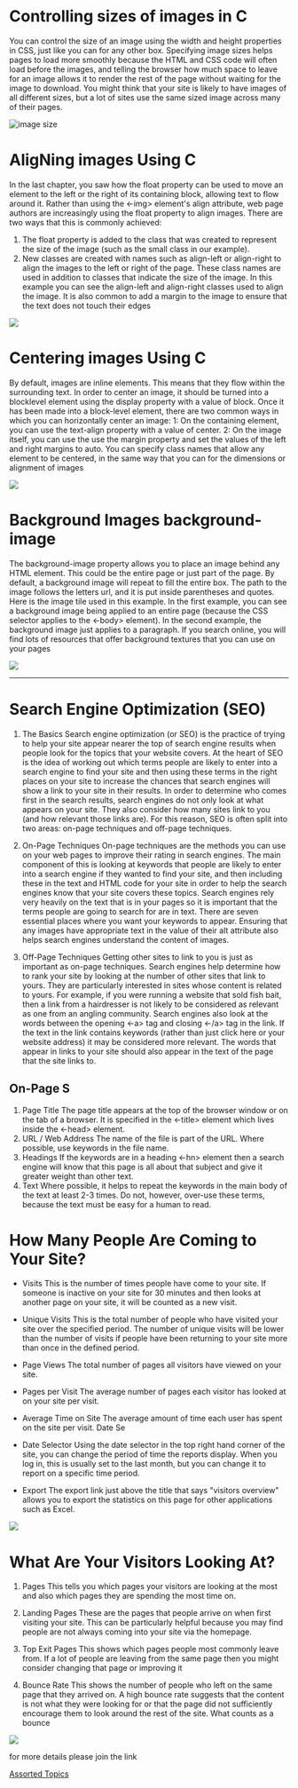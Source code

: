 # Controlling sizes of images in C
You can control the size of an
image using the width and
height properties in CSS, just
like you can for any other box.
Specifying image sizes helps
pages to load more smoothly
because the HTML and CSS
code will often load before the
images, and telling the browser
how much space to leave for an
image allows it to render the rest
of the page without waiting for
the image to download.
You might think that your site
is likely to have images of all
different sizes, but a lot of sites
use the same sized image across
many of their pages. 


![image size](https://www.codegrepper.com/codeimages/how-to-change-size-of-an-image-in-html-css.png)


# AligNing images Using C
In the last chapter, you saw how
the float property can be used
to move an element to the left or
the right of its containing block,
allowing text to flow around it.
Rather than using the <-img>
element's align attribute, web
page authors are increasingly
using the float property to align
images. There are two ways that
this is commonly achieved:
1. The float property is added
to the class that was created to
represent the size of the image
(such as the small class in our
example).
2. New classes are created with
names such as align-left or
align-right to align the images
to the left or right of the page.
These class names are used in
addition to classes that indicate
the size of the image.
In this example you can see the
align-left and align-right
classes used to align the image.
It is also common to add a
margin to the image to ensure
that the text does not touch their
edges


![](https://i.ytimg.com/vi/FjDCT3XkITo/hqdefault.jpg)


# Centering images Using C
By default, images are inline
elements. This means that they
flow within the surrounding text.
In order to center an image, it
should be turned into a blocklevel element using the display
property with a value of block.
Once it has been made into a
block-level element, there are
two common ways in which you
can horizontally center an image:
1: On the containing element,
you can use the text-align
property with a value of center.
2: On the image itself, you can
use the use the margin property
and set the values of the left and
right margins to auto.
You can specify class names
that allow any element to be
centered, in the same way that
you can for the dimensions or
alignment of images

![](https://www.thexamlproject.com/wp-content/uploads/2019/02/Center-an-image-in-HTML.png)



# Background Images background-image
The background-image
property allows you to place
an image behind any HTML
element. This could be the entire
page or just part of the page. By
default, a background image will
repeat to fill the entire box.
The path to the image follows
the letters url, and it is put
inside parentheses and quotes.
 Here is the image
 tile used in this
 example.
In the first example, you can
see a background image being
applied to an entire page
(because the CSS selector
applies to the <-body> element).
In the second example, the
background image just applies to
a paragraph.
If you search online, you will
find lots of resources that offer
background textures that you
can use on your pages


![](https://www.simplilearn.com/ice9/free_resources_article_thumb/prop3.JPG)



--------------------------------------------------------------------

# Search Engine Optimization (SEO)
1. The Basics
Search engine optimization (or
SEO) is the practice of trying
to help your site appear nearer
the top of search engine results
when people look for the topics
that your website covers.
At the heart of SEO is the idea of
working out which terms people
are likely to enter into a search
engine to find your site and then
using these terms in the right
places on your site to increase
the chances that search engines
will show a link to your site in
their results.
In order to determine who comes
first in the search results, search
engines do not only look at what
appears on your site. They also
consider how many sites link
to you (and how relevant those
links are). For this reason, SEO
is often split into two areas:
on-page techniques and off-page
techniques.

2. On-Page Techniques
On-page techniques are the
methods you can use on your
web pages to improve their
rating in search engines.
The main component of this is
looking at keywords that people
are likely to enter into a search
engine if they wanted to find
your site, and then including
these in the text and HTML code
for your site in order to help the
search engines know that your
site covers these topics.
Search engines rely very heavily
on the text that is in your pages
so it is important that the terms
people are going to search for
are in text. There are seven
essential places where you want
your keywords to appear.
Ensuring that any images have
appropriate text in the value of
their alt attribute also helps
search engines understand the
content of images.

3. Off-Page Techniques
Getting other sites to link to you
is just as important as on-page
techniques. Search engines help
determine how to rank your
site by looking at the number of
other sites that link to yours.
They are particularly interested
in sites whose content is related
to yours. For example, if you
were running a website that
sold fish bait, then a link from
a hairdresser is not likely to be
considered as relevant as one
from an angling community.
Search engines also look at the
words between the opening
<-a> tag and closing <-/a> tag
in the link. If the text in the link
contains keywords (rather than
just click here or your website
address) it may be considered
more relevant.
The words that appear in links to
your site should also appear in
the text of the page that the site
links to.


## On-Page S
1. Page Title
The page title appears at the top
of the browser window or on the
tab of a browser. It is specified in
the <-title> element which lives
inside the <-head> element.
2. URL / Web Address
The name of the file is part of
the URL. Where possible, use
keywords in the file name.
3. Headings
If the keywords are in a heading
<-hn> element then a search
engine will know that this page is
all about that subject and give it
greater weight than other text.
4. Text
Where possible, it helps to
repeat the keywords in the main
body of the text at least 2-3
times. Do not, however, over-use
these terms, because the text
must be easy for a human to
read.


# How Many People Are Coming to Your Site?
+ Visits
This is the number of times
people have come to your site. If
someone is inactive on your site
for 30 minutes and then looks at
another page on your site, it will
be counted as a new visit.


+ Unique Visits
This is the total number of
people who have visited your site
over the specified period. The
number of unique visits will be
lower than the number of visits
if people have been returning to
your site more than once in the
defined period.


+ Page Views
The total number of pages all
visitors have viewed on your site.

+ Pages per Visit
The average number of pages
each visitor has looked at on
your site per visit.


+ Average Time on Site
The average amount of time
each user has spent on the site
per visit.
Date Se 


+ Date Selector
Using the date selector in the top
right hand corner of the site, you
can change the period of time
the reports display. When you
log in, this is usually set to the
last month, but you can change
it to report on a specific time
period.


+ Export
The export link just above the
title that says "visitors overview"
allows you to export the
statistics on this page for other
applications such as Excel.


![](https://ahrefs.com/blog/wp-content/uploads/2018/08/similarweb-traffic.png)



# What Are Your Visitors Looking At?
1. Pages
This tells you which pages your
visitors are looking at the most
and also which pages they are
spending the most time on.

2. Landing Pages
These are the pages that people
arrive on when first visiting your
site. This can be particularly
helpful because you may find
people are not always coming
into your site via the homepage.

3. Top Exit Pages
This shows which pages people
most commonly leave from. If
a lot of people are leaving from
the same page then you might
consider changing that page or
improving it

4. Bounce Rate
This shows the number of people
who left on the same page that
they arrived on. A high bounce
rate suggests that the content is
not what they were looking for or
that the page did not sufficiently
encourage them to look around
the rest of the site. What counts
as a bounce


![](https://harmonweb.com/blog/wp-content/uploads/2021/02/MonsterInsights-Overview-Report.png?v=1612874957)


for more details please join the link

[Assorted Topics](https://wtf.tw/ref/duckett.pdf)


